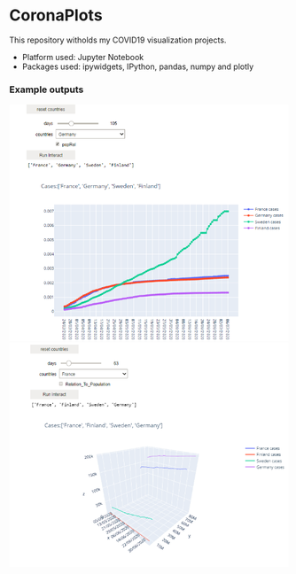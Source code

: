 # CoronaPlots
This repository witholds my COVID19 visualization projects.

- Platform used: Jupyter Notebook
- Packages used: ipywidgets, IPython, pandas, numpy and plotly

### Example outputs
<img src="https://github.com/koodikoira/CoronaPlots/blob/master/2Ddemo.PNG">

<img src="https://github.com/koodikoira/CoronaPlots/blob/master/3Ddemo.PNG">
